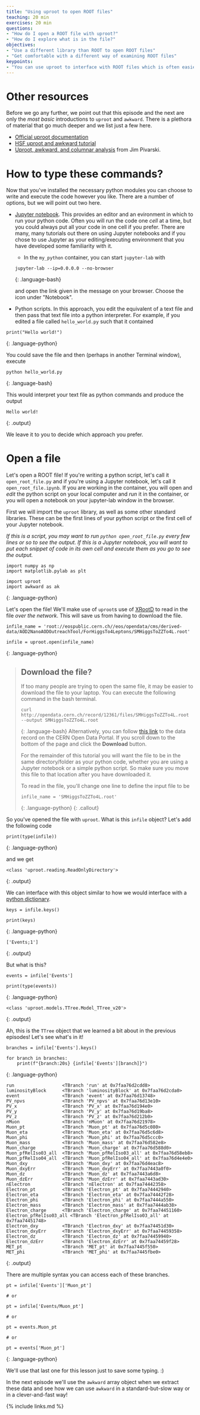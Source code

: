 ```yaml
---
title: "Using uproot to open ROOT files"
teaching: 20 min
exercises: 20 min
questions:
- "How do I open a ROOT file with uproot?"
- "How do I explore what is in the file?"
objectives:
- "Use a different library than ROOT to open ROOT files"
- "Get comfortable with a different way of examining ROOT files"
keypoints:
- "You can use uproot to interface with ROOT files which is often easier than installing the full ROOT ecosystem."
---
```


# Other resources

Before we go any further, we point out that this episode and the next are only the
*most basic* introductions to `uproot` and `awkward`. There is a plethora of material
that go much deeper and we list just a few here. 

* [Official uproot documentation](https://uproot.readthedocs.io/en/latest/basic.html)
* [HSF uproot and awkward tutorial](https://hsf-training.github.io/hsf-training-uproot-webpage/aio/index.html)
* [Uproot, awkward, and columnar analysis](https://github.com/jpivarski-talks/2020-06-08-uproot-awkward-columnar-hats) 
from Jim Pivarski.

# How to type these commands?

Now that you've installed the necessary python modules you can choose to write and execute the code however 
you like. There are a number of options, but we will point out two here. 

* [Jupyter notebook](https://jupyter.org/). This provides an editor and an evironment in which to run
your python code. Often you will run the code one *cell* at a time, but you could always put all your 
code in one cell if you prefer. There are many, many tutorials out there on using Jupyter notebooks
and if you chose to use Jupyter as your editing/executing environment that you have developed some
familiarity with it. 

  * In the `my_python` container, you can start `jupyter-lab` with
  ~~~
  jupyter-lab --ip=0.0.0.0 --no-browser
  ~~~
  {: .language-bash} 
  
  and open the link given in the message on your browser. Choose the icon under "Notebook". 

* Python scripts. In this approach, you edit the equivalent of a text file and then pass that text
file into a python interpreter. For example, if you edited a file called `hello_world.py` such that
it contained

~~~
print("Hello world!")
~~~
{: .language-python}

You could save the file and then (perhaps in another Terminal window), execute

~~~
python hello_world.py
~~~
{: .language-bash}

This would interpret your text file as python commands and produce the output

~~~
Hello world!
~~~
{: .output}

We leave it to you to decide which approach you prefer.


# Open a file

Let's open a ROOT file! 
If you're writing a python script, let's call it `open_root_file.py` and if you're using
a Jupyter notebook, let's call it `open_root_file.ipynb`. If you are working in the container, you will open and *edit* the python script on your local computer and *run* it in the container, or you will open a notebook on your jupyter-lab window in the browser.

First we will import the `uproot` library, as well as some other standard
libraries. These can be the first lines of your python script or the first cell of your Jupyter notebook.

*If this is a script, you may want to run `python open_root_file.py` every few lines or so to see the output.
If this is a Jupyter notebook, you will want to put each snippet of code in its own cell and execute
them as you go to see the output.*


~~~
import numpy as np
import matplotlib.pylab as plt

import uproot
import awkward as ak
~~~
{: .language-python}

Let's open the file! We'll make use of `uproot`s use of [XRootD](https://xrootd.slac.stanford.edu/) to 
read in the file *over the network*. This will save us from having to download the file.

~~~
infile_name = 'root://eospublic.cern.ch//eos/opendata/cms/derived-data/AOD2NanoAODOutreachTool/ForHiggsTo4Leptons/SMHiggsToZZTo4L.root'

infile = uproot.open(infile_name)
~~~
{: .language-python}

> ## Download the file?
> If too many people are trying to open the same file, it may be easier to download the file 
> to your laptop.
> You can execute the following command in the bash terminal. 
>
> ~~~
> curl http://opendata.cern.ch/record/12361/files/SMHiggsToZZTo4L.root --output SMHiggsToZZTo4L.root
> ~~~
> {: .language-bash}
> Alternatively, you can follow [this link](http://opendata.cern.ch/record/12361) to the data record
> on the CERN Open Data Portal. If you scroll down to the bottom of the page and click 
> the **Download** button. 
> 
> For the remainder of this tutorial you will want the file to be in the same directory/folder
> as your python code, whether you are using a Jupyter notebook or a simple python script. So make
> sure you move this file to that location after you have downloaded it. 
> 
> To read in the file, you'll change one line to define the input file to be
> ~~~
> infile_name = 'SMHiggsToZZTo4L.root'
> ~~~
> {: .language-python}
{: .callout}

So you've opened the file with `uproot`. What is this `infile` object? Let's add the following code

~~~
print(type(infile))
~~~
{: .language-python}

and we get

~~~
<class 'uproot.reading.ReadOnlyDirectory'>
~~~
{: .output}

We can interface with this object similar to how we would interface
with a [python dictionary](https://www.w3schools.com/python/python_dictionaries.asp).


~~~
keys = infile.keys()

print(keys)
~~~
{: .language-python}

~~~
['Events;1']
~~~
{: .output}

But what is this? 
~~~
events = infile['Events']

print(type(events))
~~~
{: .language-python}

~~~
<class 'uproot.models.TTree.Model_TTree_v20'>
~~~
{: .output}

Ah, this is the `TTree` object that we learned a bit about in the previous episodes! Let's see what's in it!


~~~
branches = infile['Events'].keys()

for branch in branches:
    print(f"{branch:20s} {infile['Events'][branch]}")
~~~
{: .language-python}

~~~
run                  <TBranch 'run' at 0x7faa76d2cdd8>
luminosityBlock      <TBranch 'luminosityBlock' at 0x7faa76d2cda0>
event                <TBranch 'event' at 0x7faa76d13748>
PV_npvs              <TBranch 'PV_npvs' at 0x7faa76d13e10>
PV_x                 <TBranch 'PV_x' at 0x7faa76d194e0>
PV_y                 <TBranch 'PV_y' at 0x7faa76d19ba8>
PV_z                 <TBranch 'PV_z' at 0x7faa76d212b0>
nMuon                <TBranch 'nMuon' at 0x7faa76d21978>
Muon_pt              <TBranch 'Muon_pt' at 0x7faa76d5c080>
Muon_eta             <TBranch 'Muon_eta' at 0x7faa76d5c6d8>
Muon_phi             <TBranch 'Muon_phi' at 0x7faa76d5ccc0>
Muon_mass            <TBranch 'Muon_mass' at 0x7faa76d582e8>
Muon_charge          <TBranch 'Muon_charge' at 0x7faa76d588d0>
Muon_pfRelIso03_all  <TBranch 'Muon_pfRelIso03_all' at 0x7faa76d58eb8>
Muon_pfRelIso04_all  <TBranch 'Muon_pfRelIso04_all' at 0x7faa76d4e4e0>
Muon_dxy             <TBranch 'Muon_dxy' at 0x7faa76d4eac8>
Muon_dxyErr          <TBranch 'Muon_dxyErr' at 0x7faa7443a0f0>
Muon_dz              <TBranch 'Muon_dz' at 0x7faa7443a6d8>
Muon_dzErr           <TBranch 'Muon_dzErr' at 0x7faa7443ad30>
nElectron            <TBranch 'nElectron' at 0x7faa74442358>
Electron_pt          <TBranch 'Electron_pt' at 0x7faa74442940>
Electron_eta         <TBranch 'Electron_eta' at 0x7faa74442f28>
Electron_phi         <TBranch 'Electron_phi' at 0x7faa7444a550>
Electron_mass        <TBranch 'Electron_mass' at 0x7faa7444ab38>
Electron_charge      <TBranch 'Electron_charge' at 0x7faa74451160>
Electron_pfRelIso03_all <TBranch 'Electron_pfRelIso03_all' at 0x7faa74451748>
Electron_dxy         <TBranch 'Electron_dxy' at 0x7faa74451d30>
Electron_dxyErr      <TBranch 'Electron_dxyErr' at 0x7faa74459358>
Electron_dz          <TBranch 'Electron_dz' at 0x7faa74459940>
Electron_dzErr       <TBranch 'Electron_dzErr' at 0x7faa74459f28>
MET_pt               <TBranch 'MET_pt' at 0x7faa7445f550>
MET_phi              <TBranch 'MET_phi' at 0x7faa7445fbe0>
~~~
{: .output}

There are multiple syntax you can access each of these branches.


~~~
pt = infile['Events']['Muon_pt']

# or 

pt = infile['Events/Muon_pt']

# or

pt = events.Muon_pt

# or

pt = events['Muon_pt']
~~~
{: .language-python}

We'll use that last one for this lesson just to save some typing. :) 

In the next episode we'll use the `awkward` array object when we extract these data
and see how we can use `awkward` in a standard-but-slow way or in a clever-and-fast way!

{% include links.md %}

